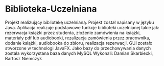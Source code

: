 # Biblioteka-Uczelniana
Projekt realizujący bibliotekę uczelnianą.
Projekt został napisany w języku Java. Aplikacja realizuje podstawowe funkcje biblioteki uczelnianej takie jak:
rezerwacja książki przez studenta, złożenie zamówienia na książki, materiały pdf lub audiobooki,
rezalizacja zamówienia przez pracownika, dodanie książki, audiobooka do zbioru, realizacja rezerwacji.
GUI zostało stworzone w technologi JavaFX. Jako bazy do przechowywania danych została wykorzystana baza danych MySQL
Wykonali: Damian Skarbiecki, Bartosz Niemczyk
